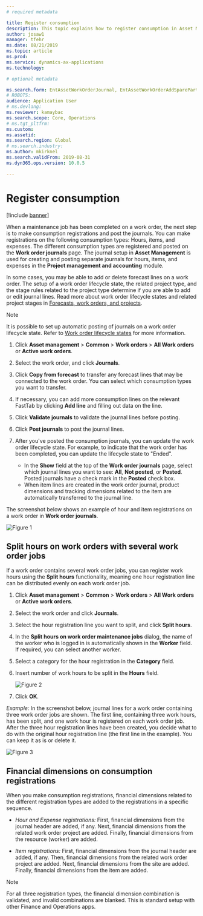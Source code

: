 ```yaml
---
# required metadata

title: Register consumption
description: This topic explains how to register consumption in Asset Management.
author: josaw1
manager: tfehr
ms.date: 08/21/2019
ms.topic: article
ms.prod: 
ms.service: dynamics-ax-applications
ms.technology: 

# optional metadata

ms.search.form: EntAssetWorkOrderJournal, EntAssetWorkOrderAddSparePart 
# ROBOTS: 
audience: Application User
# ms.devlang: 
ms.reviewer: kamaybac
ms.search.scope: Core, Operations
# ms.tgt_pltfrm: 
ms.custom: 
ms.assetid: 
ms.search.region: Global
# ms.search.industry: 
ms.author: mkirknel
ms.search.validFrom: 2019-08-31
ms.dyn365.ops.version: 10.0.5

---
```


# Register consumption

[!include [banner](../../includes/banner.md)]

 

When a maintenance job has been completed on a work order, the next step is to make consumption registrations and post the journals. You can make registrations on the following consumption types: Hours, items, and expenses. The different consumption types are registered and posted on the **Work order journals** page. The journal setup in **Asset Management** is used for creating and posting separate journals for hours, items, and expenses in the **Project management and accounting** module.

In some cases, you may be able to add or delete forecast lines on a work order. The setup of a work order lifecycle state, the related project type, and the stage rules related to the project type determine if you are able to add or edit journal lines. Read more about work order lifecycle states and related project stages in [Forecasts, work orders, and projects](../integration-to-project-management-and-accounting/forecasts-work-orders-and-projects.md).

>[!NOTE]
>It is possible to set up automatic posting of journals on a work order lifecycle state. Refer to [Work order lifecycle states](../setup-for-work-orders/work-order-lifecycle-states.md) for more information.

1. Click **Asset management** > **Common** > **Work orders** > **All Work orders** or **Active work orders**.

2. Select the work order, and click **Journals**.

3. Click **Copy from forecast** to transfer any forecast lines that may be connected to the work order. You can select which consumption types you want to transfer.

4. If necessary, you can add more consumption lines on the relevant FastTab by clicking **Add line** and filling out data on the line.

5. Click **Validate journals** to validate the journal lines before posting.

6. Click **Post journals** to post the journal lines.

7. After you've posted the consumption journals, you can update the work order lifecycle state. For example, to indicate that the work order has been completed, you can update the lifecycle state to "Ended".

    - In the **Show** field at the top of the **Work order journals** page, select which journal lines you want to see: **All**, **Not posted**, or **Posted**. Posted journals have a check mark in the **Posted** check box.  
    - When item lines are created in the work order journal, product dimensions and tracking dimensions related to the item are automatically transferred to the journal line.  

The screenshot below shows an example of hour and item registrations on a work order in **Work order journals**.

![Figure 1](media/01-consumption.png)


## Split hours on work orders with several work order jobs

If a work order contains several work order jobs, you can register work hours using the **Split hours** functionality, meaning one hour registration line can be distributed evenly on each work order job.

1. Click **Asset management** > **Common** > **Work orders** > **All Work orders** or **Active work orders**.

2. Select the work order and click **Journals**.

3. Select the hour registration line you want to split, and click **Split hours**.

4. In the **Split hours on work order maintenance jobs** dialog, the name of the worker who is logged in is automatically shown in the **Worker** field. If required, you can select another worker.

5. Select a category for the hour registration in the **Category** field.

6. Insert number of work hours to be split in the **Hours** field.

    ![Figure 2](media/02-consumption.png)

7. Click **OK**.

*Example:* In the screenshot below, journal lines for a work order containing three work order jobs are shown. The first line, containing three work hours, has been split, and one work hour is registered on each work order job. After the three hour registration lines have been created, you decide what to do with the original hour registration line (the first line in the example). You can keep it as is or delete it. 

![Figure 3](media/03-consumption.png)

## Financial dimensions on consumption registrations

When you make consumption registrations, financial dimensions related to the different registration types are added to the registrations in a specific sequence. 

- *Hour and Expense registrations:* First, financial dimensions from the journal header are added, if any. Next, financial dimensions from the related work order project are added. Finally, financial dimensions from the resource (worker) are added.

- *Item registrations:* First, financial dimensions from the journal header are added, if any. Then, financial dimensions from the related work order project are added. Next, financial dimensions from the site are added. Finally, financial dimensions from the item are added.

>[!NOTE]
>For all three registration types, the financial dimension combination is validated, and invalid combinations are blanked. This is standard setup with other Finance and Operations apps.

